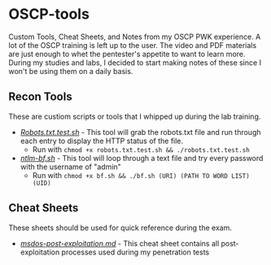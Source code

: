 # OSCP-tools
Custom Tools, Cheat Sheets, and Notes from my OSCP PWK experience. A lot of the OSCP training is left up to the user. The video and PDF materials are just enough to whet the pentester's appetite to want to learn more. During my studies and labs, I decided to start making notes of these since I won't be using them on a daily basis.

## Recon Tools
These are custiom scripts or tools that I whipped up during the lab training. 
* [*Robots.txt.test.sh*](https://github.com/weaknetlabs/OSCP-tools/blob/master/Tools/robots.txt.test.sh) - This tool will grab the robots.txt file and run through each entry to display the HTTP status of the file.
  * Run with `chmod +x robots.txt.test.sh && ./robots.txt.test.sh`
* [*ntlm-bf.sh*](https://github.com/weaknetlabs/OSCP-tools/blob/master/Tools/ntlm-bf.sh) - This tool will loop through a text file and try every password with the username of "admin"
  * Run with `chmod +x bf.sh && ./bf.sh (URI) (PATH TO WORD LIST) (UID)`

## Cheat Sheets
These sheets should be used for quick reference during the exam. 
* [*msdos-post-exploitation.md*](https://github.com/weaknetlabs/OSCP-tools/blob/master/msdos-post-exploitation.md) - This cheat sheet contains all post-exploitation processes used during my penetration tests
